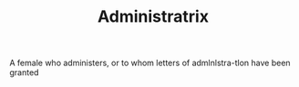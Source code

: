 ---
title: Administratrix
letter: A
permalink: "/definitions/bld-administratrix.html"
body: A female who administers, or to whom letters of admlnlstra-tlon have been granted
published_at: '2018-07-07'
source: Black's Law Dictionary 2nd Ed (1910)
layout: post
---